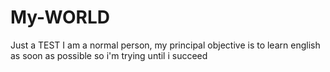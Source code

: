 # My-WORLD
Just a TEST
I am a normal person, my principal objective is to learn english as soon as possible so i'm trying until i succeed
